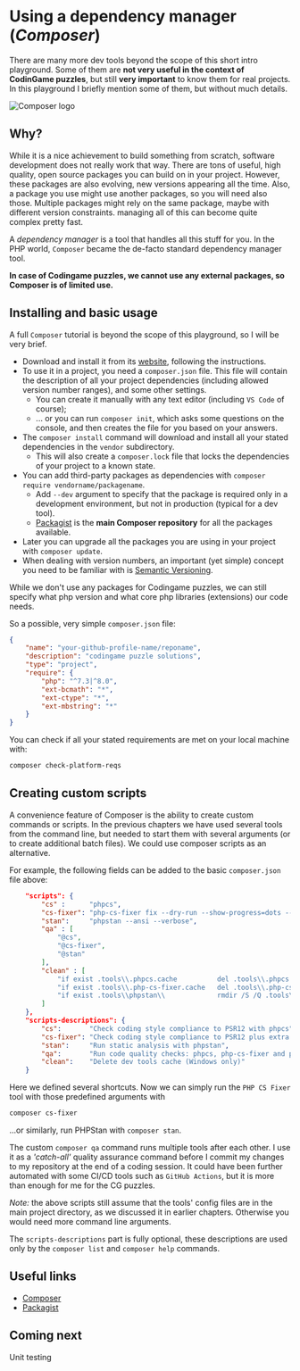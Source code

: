 # Using a dependency manager (_Composer_)

There are many more dev tools beyond the scope of this short intro playground.
Some of them are __not very useful in the context of CodinGame puzzles__, but still __very important__ to know them for real projects.
In this playground I briefly mention some of them, but without much details.

![Composer logo](../pic/composer-logo.png)

## Why?

While it is a nice achievement to build something from scratch, software development does not really work that way.
There are tons of useful, high quality, open source packages you can build on in your project.
However, these packages are also evolving, new versions appearing all the time.
Also, a package you use might use another packages, so you will need also those.
Multiple packages might rely on the same package, maybe with different version constraints.
managing all of this can become quite complex pretty fast.

A _dependency manager_ is a tool that handles all this stuff for you.
In the PHP world, `Composer` became the de-facto standard dependency manager tool.

__In case of Codingame puzzles, we cannot use any external packages, so Composer is of limited use.__

## Installing and basic usage

A full `Composer` tutorial is beyond the scope of this playground, so I will be very brief.

* Download and install it from its [website](https://getcomposer.org/), following the instructions.
* To use it in a project, you need a `composer.json` file. This file will contain the description of all your project dependencies (including allowed version number ranges), and some other settings.
    * You can create it manually with any text editor (including `VS Code` of course);
    * ... or you can run `composer init`, which asks some questions on the console, and then creates the file for you based on your answers.
* The `composer install` command will download and install all your stated dependencies in the `vendor` subdirectory.
    * This will also create a `composer.lock` file that locks the dependencies of your project to a known state.
* You can add third-party packages as dependencies with `composer require vendorname/packagename`.
    * Add `--dev` argument to specify that the package is required only in a development environment, but not in production (typical for a dev tool).
    * [Packagist](https://packagist.org/) is the __main Composer repository__ for all the packages available.
* Later you can upgrade all the packages you are using in your project with `composer update`.
* When dealing with version numbers, an important (yet simple) concept you need to be familiar with is [Semantic Versioning](https://semver.org/).

While we don't use any packages for Codingame puzzles, we can still specify what php version and what core php libraries (extensions) our code needs.

So a possible, very simple `composer.json` file:

```json
{
    "name": "your-github-profile-name/reponame",
    "description": "codingame puzzle solutions",
    "type": "project",
    "require": {
        "php": "^7.3|^8.0",
        "ext-bcmath": "*",
        "ext-ctype": "*",
        "ext-mbstring": "*"
    }
}
```

You can check if all your stated requirements are met on your local machine with:

```bash
composer check-platform-reqs
```

## Creating custom scripts

A convenience feature of Composer is the ability to create custom commands or scripts. In the previous chapters we have used several tools from the command line, but needed to start them with several arguments (or to create additional batch files). We could use composer scripts as an alternative.

For example, the following fields can be added to the basic `composer.json` file above:

```json
    "scripts": {
        "cs" :      "phpcs",
        "cs-fixer": "php-cs-fixer fix --dry-run --show-progress=dots --ansi --diff -vv",
        "stan":     "phpstan --ansi --verbose",
        "qa" : [
            "@cs",
            "@cs-fixer",
            "@stan"
        ],
        "clean" : [
            "if exist .tools\\.phpcs.cache          del .tools\\.phpcs.cache",
            "if exist .tools\\.php-cs-fixer.cache   del .tools\\.php-cs-fixer.cache",
            "if exist .tools\\phpstan\\             rmdir /S /Q .tools\\phpstan"
        ]
    },
    "scripts-descriptions": {
        "cs":       "Check coding style compliance to PSR12 with phpcs",
        "cs-fixer": "Check coding style compliance to PSR12 plus extra rules with php-cs-fixer (no fix applied)",
        "stan":     "Run static analysis with phpstan",
        "qa":       "Run code quality checks: phpcs, php-cs-fixer and phpstan",
        "clean":    "Delete dev tools cache (Windows only)"
    }
```

Here we defined several shortcuts. Now we can simply run the `PHP CS Fixer` tool with those predefined arguments with

```bash
composer cs-fixer
```

...or similarly, run PHPStan with `composer stan`.

The custom `composer qa` command runs multiple tools after each other. I use it as a _'catch-all'_ quality assurance command before I commit my changes to my repository at the end of a coding session. It could have been further automated with some CI/CD tools such as `GitHub Actions`, but it is more than enough for me for the CG puzzles.

_Note:_ the above scripts still assume that the tools' config files are in the main project directory, as we discussed it in earlier chapters. Otherwise you would need more command line arguments.

The `scripts-descriptions` part is fully optional, these descriptions are used only by the `composer list` and `composer help` commands.

## Useful links

* [Composer](https://getcomposer.org/)
* [Packagist](https://packagist.org/)

## Coming next

Unit testing
